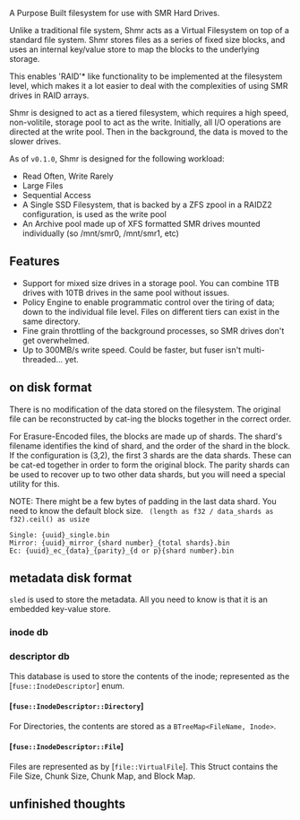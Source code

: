 A Purpose Built filesystem for use with SMR Hard Drives. 

Unlike a traditional file system, Shmr acts as a Virtual Filesystem on top of a standard file system. Shmr stores files 
as a series of fixed size blocks, and uses an internal key/value store to map the blocks to the underlying storage. 

This enables 'RAID'* like functionality to be implemented at the filesystem level, which makes it a lot easier to deal 
with the complexities of using SMR drives in RAID arrays.

Shmr is designed to act as a tiered filesystem, which requires a high speed, non-volitile, storage pool to act as the
write. Initially, all I/O operations are directed at the write pool. Then in the background, the data is moved to the
slower drives. 

As of `v0.1.0`, Shmr is designed for the following workload:
- Read Often, Write Rarely
- Large Files
- Sequential Access
- A Single SSD Filesystem, that is backed by a ZFS zpool in a RAIDZ2 configuration, is used as the write pool
- An Archive pool made up of XFS formatted SMR drives mounted individually (so /mnt/smr0, /mnt/smr1, etc)

## Features
- Support for mixed size drives in a storage pool. You can combine 1TB drives with 10TB drives in the same pool without issues. 
- Policy Engine to enable programmatic control over the tiring of data; down to the individual file level. Files on different tiers can exist in the same directory. 
- Fine grain throttling of the background processes, so SMR drives don't get overwhelmed. 
- Up to 300MB/s write speed. Could be faster, but fuser isn't multi-threaded... yet. 

## on disk format
There is no modification of the data stored on the filesystem. The original file can be reconstructed by cat-ing the blocks
together in the correct order. 

For Erasure-Encoded files, the blocks are made up of shards. The shard's filename identifies the kind of shard, and the
order of the shard in the block. If the configuration is (3,2), the first 3 shards are the data shards. These can be
cat-ed together in order to form the original block. The parity shards can be used to recover up to two other data 
shards, but you will need a special utility for this. 

NOTE: There might be a few bytes of padding in the last data shard. You need to know the default block size. 
` (length as f32 / data_shards as f32).ceil() as usize`

```text
Single: {uuid}_single.bin
Mirror: {uuid}_mirror_{shard number}_{total shards}.bin
Ec: {uuid}_ec_{data}_{parity}_{d or p}{shard number}.bin
```

## metadata disk format
`sled` is used to store the metadata. All you need to know is that it is an embedded key-value store. 

### inode db
### descriptor db
This database is used to store the contents of the inode; represented as the [`fuse::InodeDescriptor`] enum. 

#### [`fuse::InodeDescriptor::Directory`]
For Directories, the contents are stored as a `BTreeMap<FileName, Inode>`. 

#### [`fuse::InodeDescriptor::File`]
Files are represented as by [`file::VirtualFile`]. This Struct contains the File Size, Chunk Size, Chunk Map, and Block Map.




## unfinished thoughts

